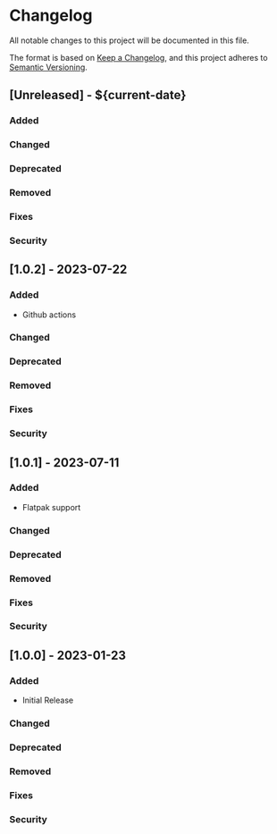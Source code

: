 # Changelog
All notable changes to this project will be documented in this file.

The format is based on [Keep a Changelog](https://keepachangelog.com/en/1.0.0/),
and this project adheres to [Semantic Versioning](https://semver.org/spec/v2.0.0.html).

## [Unreleased] - ${current-date}
### Added
### Changed
### Deprecated
### Removed
### Fixes
### Security

## [1.0.2] - 2023-07-22
### Added
- Github actions
### Changed
### Deprecated
### Removed
### Fixes
### Security

## [1.0.1] - 2023-07-11
### Added
- Flatpak support
### Changed
### Deprecated
### Removed
### Fixes
### Security

## [1.0.0] - 2023-01-23
### Added
- Initial Release
### Changed
### Deprecated
### Removed
### Fixes
### Security

